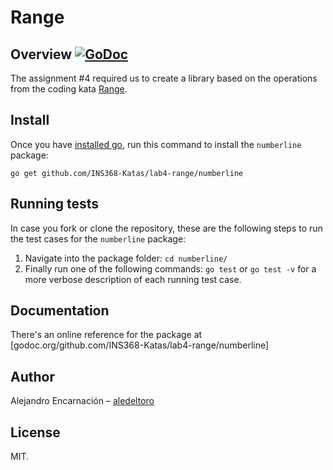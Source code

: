 # Range
## Overview [![GoDoc](https://godoc.org/github.com/INS368-Katas/lab4-range/numberline?status.svg)](https://godoc.org/github.com/INS368-Katas/lab4-range/numberline)

The assignment #4 required us to create a library based on the operations from the coding kata [Range](https://codingdojo.org/kata/Range/).  

## Install
Once you have [installed go](https://golang.org/doc/install), run this command to install the `numberline` package: 
```
go get github.com/INS368-Katas/lab4-range/numberline
```

## Running tests
In case you fork or clone the repository, these are the following steps to run the test cases for the `numberline` package: 
1. Navigate into the package folder: `cd numberline/`
2. Finally run one of the following commands: `go test` or `go test -v` for a more verbose description of each running test case.

## Documentation
There's an online reference for the package at [godoc.org/github.com/INS368-Katas/lab4-range/numberline]

## Author

Alejandro Encarnación – [aledeltoro](https://github.com/aledeltoro)

## License

MIT.